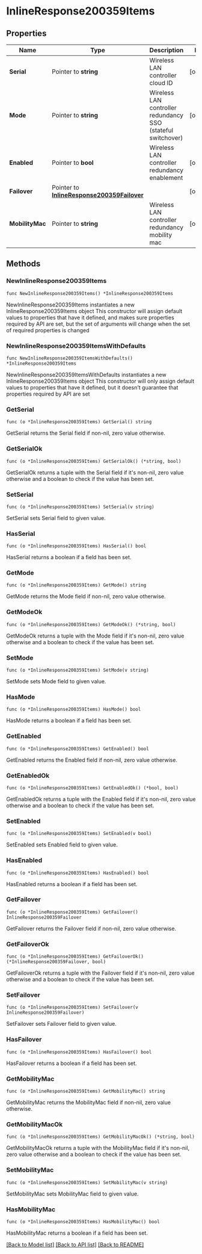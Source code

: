 # InlineResponse200359Items

## Properties

Name | Type | Description | Notes
------------ | ------------- | ------------- | -------------
**Serial** | Pointer to **string** | Wireless LAN controller cloud ID | [optional] 
**Mode** | Pointer to **string** | Wireless LAN controller redundancy SSO (stateful switchover) | [optional] 
**Enabled** | Pointer to **bool** | Wireless LAN controller redundancy enablement | [optional] 
**Failover** | Pointer to [**InlineResponse200359Failover**](InlineResponse200359Failover.md) |  | [optional] 
**MobilityMac** | Pointer to **string** | Wireless LAN controller redundancy mobility mac  | [optional] 

## Methods

### NewInlineResponse200359Items

`func NewInlineResponse200359Items() *InlineResponse200359Items`

NewInlineResponse200359Items instantiates a new InlineResponse200359Items object
This constructor will assign default values to properties that have it defined,
and makes sure properties required by API are set, but the set of arguments
will change when the set of required properties is changed

### NewInlineResponse200359ItemsWithDefaults

`func NewInlineResponse200359ItemsWithDefaults() *InlineResponse200359Items`

NewInlineResponse200359ItemsWithDefaults instantiates a new InlineResponse200359Items object
This constructor will only assign default values to properties that have it defined,
but it doesn't guarantee that properties required by API are set

### GetSerial

`func (o *InlineResponse200359Items) GetSerial() string`

GetSerial returns the Serial field if non-nil, zero value otherwise.

### GetSerialOk

`func (o *InlineResponse200359Items) GetSerialOk() (*string, bool)`

GetSerialOk returns a tuple with the Serial field if it's non-nil, zero value otherwise
and a boolean to check if the value has been set.

### SetSerial

`func (o *InlineResponse200359Items) SetSerial(v string)`

SetSerial sets Serial field to given value.

### HasSerial

`func (o *InlineResponse200359Items) HasSerial() bool`

HasSerial returns a boolean if a field has been set.

### GetMode

`func (o *InlineResponse200359Items) GetMode() string`

GetMode returns the Mode field if non-nil, zero value otherwise.

### GetModeOk

`func (o *InlineResponse200359Items) GetModeOk() (*string, bool)`

GetModeOk returns a tuple with the Mode field if it's non-nil, zero value otherwise
and a boolean to check if the value has been set.

### SetMode

`func (o *InlineResponse200359Items) SetMode(v string)`

SetMode sets Mode field to given value.

### HasMode

`func (o *InlineResponse200359Items) HasMode() bool`

HasMode returns a boolean if a field has been set.

### GetEnabled

`func (o *InlineResponse200359Items) GetEnabled() bool`

GetEnabled returns the Enabled field if non-nil, zero value otherwise.

### GetEnabledOk

`func (o *InlineResponse200359Items) GetEnabledOk() (*bool, bool)`

GetEnabledOk returns a tuple with the Enabled field if it's non-nil, zero value otherwise
and a boolean to check if the value has been set.

### SetEnabled

`func (o *InlineResponse200359Items) SetEnabled(v bool)`

SetEnabled sets Enabled field to given value.

### HasEnabled

`func (o *InlineResponse200359Items) HasEnabled() bool`

HasEnabled returns a boolean if a field has been set.

### GetFailover

`func (o *InlineResponse200359Items) GetFailover() InlineResponse200359Failover`

GetFailover returns the Failover field if non-nil, zero value otherwise.

### GetFailoverOk

`func (o *InlineResponse200359Items) GetFailoverOk() (*InlineResponse200359Failover, bool)`

GetFailoverOk returns a tuple with the Failover field if it's non-nil, zero value otherwise
and a boolean to check if the value has been set.

### SetFailover

`func (o *InlineResponse200359Items) SetFailover(v InlineResponse200359Failover)`

SetFailover sets Failover field to given value.

### HasFailover

`func (o *InlineResponse200359Items) HasFailover() bool`

HasFailover returns a boolean if a field has been set.

### GetMobilityMac

`func (o *InlineResponse200359Items) GetMobilityMac() string`

GetMobilityMac returns the MobilityMac field if non-nil, zero value otherwise.

### GetMobilityMacOk

`func (o *InlineResponse200359Items) GetMobilityMacOk() (*string, bool)`

GetMobilityMacOk returns a tuple with the MobilityMac field if it's non-nil, zero value otherwise
and a boolean to check if the value has been set.

### SetMobilityMac

`func (o *InlineResponse200359Items) SetMobilityMac(v string)`

SetMobilityMac sets MobilityMac field to given value.

### HasMobilityMac

`func (o *InlineResponse200359Items) HasMobilityMac() bool`

HasMobilityMac returns a boolean if a field has been set.


[[Back to Model list]](../README.md#documentation-for-models) [[Back to API list]](../README.md#documentation-for-api-endpoints) [[Back to README]](../README.md)


